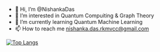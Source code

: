 - 👋 Hi, I’m @NishankaDas
- 👀 I’m interested in Quantum Compuiting & Graph Theory 
- 🌱 I’m currently learning Quantum Machine Learning
- 📫 How to reach me nishanka.das.rkmvcc@gmail.com




<!---
NishankaDas/NishankaDas is a ✨ special ✨ repository because its `README.md` (this file) appears on your GitHub profile.
You can click the Preview link to take a look at your changes.
--->
[![Top Langs](https://github-readme-stats.vercel.app/api/top-langs/?username=nabilramy&layout=compact)](https://github.com/NishankaDas)
